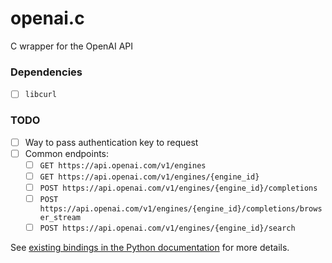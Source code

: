# openai.c

C wrapper for the OpenAI API

### Dependencies
 - [ ] `libcurl`

### TODO

 - [ ] Way to pass authentication key to request
 - [ ] Common endpoints:
   - [ ] `GET https://api.openai.com/v1/engines`
   - [ ] `GET https://api.openai.com/v1/engines/{engine_id}`
   - [ ] `POST https://api.openai.com/v1/engines/{engine_id}/completions`
   - [ ] `POST https://api.openai.com/v1/engines/{engine_id}/completions/browser_stream`
   - [ ] `POST https://api.openai.com/v1/engines/{engine_id}/search`

See [existing bindings in the Python documentation](https://beta.openai.com/docs/api-reference/introduction?lang=python)
for more details.